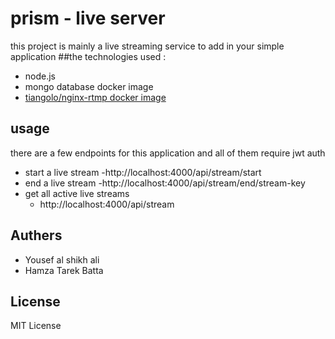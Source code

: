 # prism - live server 

this project is mainly a live streaming service to add in your simple application 
##the technologies used : 
- node.js 
- mongo database docker image 
- [tiangolo/nginx-rtmp docker image](https://hub.docker.com/r/tiangolo/nginx-rtmp)


## usage 
there are a few endpoints for this application and all of them require jwt auth 
- start a live stream
    -http://localhost:4000/api/stream/start
- end a live stream
    -http://localhost:4000/api/stream/end/stream-key 
- get all active live streams
    - http://localhost:4000/api/stream


## Authers 
- Yousef al shikh ali 
- Hamza Tarek Batta 

## License

MIT License